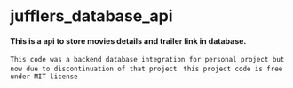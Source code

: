 # jufflers_database_api
#### This is a api to store movies details and trailer link in database.
`This code was a backend database integration for personal project but now due to discontinuation of that project `
`this project code is free under MIT license`
